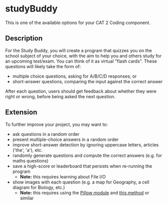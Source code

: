# studyBuddy

This is one of the available options for your CAT 2 Coding component.

## Description

For the Study Buddy, you will create a program that quizzes you on the school subject of your choice, with the aim to help you and others study for an upcoming test/exam. You can think of it as virtual "flash cards". These questions will likely take the form of:

- multiple choice questions, asking for A/B/C/D responses; or
- short-answer questions, comparing the input against the correct answer

After each question, users should get feedback about whether they were right or wrong, before being asked the next question.

## Extension

To further improve your project, you may want to:

- ask questions in a random order
- present multiple-choice answers in a random order
- improve short-answer detection by ignoring uppercase letters, articles ('the', 'a'), etc.
- randomly generate questions and compute the correct answers (e.g. for maths questions)
- save a high-score or leaderboard that persists when re-running the program
    - **Note:** this requires learning about File I/O
- show images with each question (e.g. a map for Geography, a cell diagram for Biology, etc.)
    - **Note:** this requires using the [Pillow module](https://pillow.readthedocs.io/en/3.1.x/installation.html#basic-installation) and [this method](https://stackoverflow.com/a/5333261/4080966) or similar
